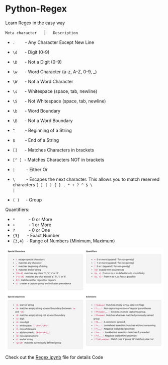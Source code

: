 # Python-Regex

Learn Regex in the easy way

`Meta character`      |      `Description`

- `.`        - Any Character Except New Line
- `\d`      - Digit (0-9)
- `\D`      - Not a Digit (0-9)
- `\w`      - Word Character (a-z, A-Z, 0-9, _)
- `\W`      - Not a Word Character
- `\s`      - Whitespace (space, tab, newline)
- `\S`      - Not Whitespace (space, tab, newline)

- `\b`      - Word Boundary
- `\B`      - Not a Word Boundary
- `^`        - Beginning of a String
- `$`        - End of a String

- `[]`      - Matches Characters in brackets
- `[^ ]`  - Matches Characters NOT in brackets
- `|`         - Either Or
- `\`         - Escapes the next character. This allows you to match reserved characters <code>[ ] ( ) { } . * + ? ^ $ \ &#124;</code>
- `( )`     - Group

Quantifiers:
- `*`           - 0 or More
- `+`           - 1 or More
- `?`           - 0 or One
- `{3}`      - Exact Number
- `{3,4}`  - Range of Numbers (Minimum, Maximum)

<img src="Regex.png">

Check out the [Regex.ipynb](Regex.ipynb) file for details Code

